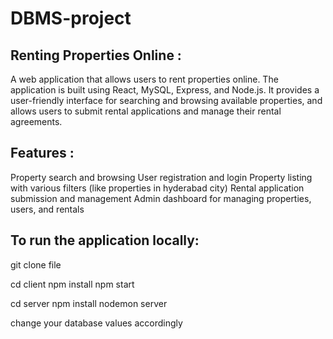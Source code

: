 # DBMS-project
## Renting Properties Online :
A web application that allows users to rent properties online. The application is built using React, MySQL, Express, and Node.js. 
It provides a user-friendly interface for searching and browsing available properties, and allows users to submit rental applications 
and manage their rental agreements.

## Features : 
Property search and browsing
User registration and login
Property listing with  various filters (like properties in hyderabad city) 
Rental application submission and management 
Admin dashboard for managing properties, users, and rentals

## To run the application locally: 
git clone file

cd client 
npm install 
npm start

cd server
npm install 
nodemon server

change your database values accordingly 
